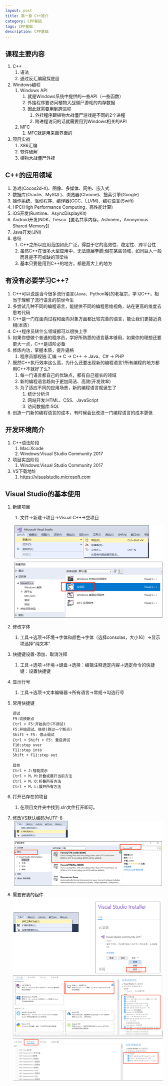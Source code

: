 ```yaml
---
layout: post
title: 第一章 C++简介
category: CPP基础
tags: CPP基础
description: CPP基础
---  
```


## 课程主要内容
1. C++
    1. 语法
    2. 通过反汇编窥探底层
2. Windows编程
    1. Windows API
        1. 就是Windows系统中提供的一些API（一些函数）
        2. 外挂程序要访问植物大战僵尸游戏的内存数据
        3. 因此就需要用到跨进程
            1. 外挂程序跟植物大战僵尸游戏是不同的2个进程
            2. 跨进程访问的话就需要用到Windows相关的API
    2. MFC
        1. MFC就是用来画界面的
3. 项目实战
    1. X86汇编
    2. 软件破解
    3. 植物大战僵尸外挂
     
## C++的应用领域 
1. 游戏(Cocos2d-X)、图像、多媒体、网络、嵌入式
2. 数据库(Oracle、MySQL)、浏览器(Chrome)、搜索引擎(Google)
3. 操作系统、驱动程序、编译器(GCC、LLVM)、编程语言(Swift)
4. HPC(High Performance Computing，高性能计算)
5. iOS开发(Runtime、AsyncDisplayKit) 
6. Android开发(NDK、fresco【匿名共享内存，Ashmem，Anonymous Shared Memory】)
7. Java开发(JNI)
8. 总结
    1. C++之所以应用范围如此广泛，得益于它的高效性、稳定性、跨平台性
    2. 虽然C++在很多大型应用中，无法施展拳脚;但在某些领域，如同巨人一般而且是不可或缺的顶梁柱 
    3. 基本只要是用到C++的地方，都是高大上的地方 

## 有没有必要学习C++? 
1. C++可以说是当今很多流行语言(Java、Python等)的老祖宗，学习C++，相当于理解了流行语言的前世今生
2. 多尝试几种不同的编程语言，能提供不同的编程思维视角，站在更高的维度去思考代码
3. C++是一门在面向过程和面向对象方面都比较完善的语言，能让我们更接近真相(本质)
4. C++程序员转什么领域都可以很快上手 
5. 如果你想做个普通的程序员，学好所熟悉的语言基本够用，如果你的理想还要更大一点，C++是进阶必备 
6. 修炼内功，掌握本质，提升逼格
    1. 程序员鄙视链:汇编 -> C -> C++ -> Java、C# -> PHP
7. 既然C++执行效率这么高，为什么还要出现新的编程语言?所有编程的地方都用C++不就好了么? 
    1. 每一门语言都自己的优缺点，都有自己擅长的领域
    2. 新的编程语言趋向于更加简洁、高效(开发效率) 
    3. 为了适应不同的应用场景，新的编程语言就诞生了
        1. 统计分析:R
        2. 网站开发:HTML、CSS、JavaScript
        3. 访问数据库:SQL 
8. 创造一门新的编程语言的成本，有时候会比改进一门编程语言的成本更低

## 开发环境简介
1. C++语法阶段
    1. Mac:Xcode
    2. Windows:Visual Studio Community 2017 
2. 项目实战阶段
    1. Windows:Visual Studio Community 2017 
3.  VS下载地址 
    1. https://visualstudio.microsoft.com 

## Visual Studio的基本使用
1. 新建项目
    1. 文件->新建->项目->Visual C++->空项目
        
    ![图1](https://raw.githubusercontent.com/zhoghua123/imgsBed/master/cpp01.png)

2. 修改字体
    1. 工具->选项->环境->字体和颜色->字体（选择consolas，大小16）->显示项选择“纯文本”
3. 快捷键设置-添加、取消注释
    1. 工具->选项->环境->键盘->选择：编辑注释选定内容->选定命令的快捷键：设置快捷键
4. 显示行号
    1. 工具->选项->文本编辑器->所有语言->常规->勾选行号
5. 常用快捷键 
    
    ```
    调试
    F9:切换断点
    Ctrl + F5:开始执行(不调试) 
    F5:开始调试、继续(跳过一个断点) 
    Shift + F5: 停止调试
    Ctrl + Shift + F5: 重启调试 
    F10:step over
    F11:step into
    Shift + F11:step out
    
    其他
    Ctrl + J:智能提示
    Ctrl + M，M:折叠或展开当前方法 
    Ctrl + M，O:折叠所有方法
    Ctrl + M，L:展开所有方法
    ```
6. 打开已存在的项目
    1. 在项目文件夹中找到.sln文件打开即可。
7. 修改VS默认编码为UTF-8 
    ![图1](https://raw.githubusercontent.com/zhoghua123/imgsBed/master/cpp02.png)
8. 需要安装的组件 
    ![图1](https://raw.githubusercontent.com/zhoghua123/imgsBed/master/cpp03.png)
    ![图1](https://raw.githubusercontent.com/zhoghua123/imgsBed/master/cpp04.png)
    ![图1](https://raw.githubusercontent.com/zhoghua123/imgsBed/master/cpp05.png)
       

